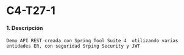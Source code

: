# C4-T27-1
#### 1. Descripción
```
Demo API REST creada con Spring Tool Suite 4  utilizando varias entidades ER, con seguridad Srping Security y JWT
```
